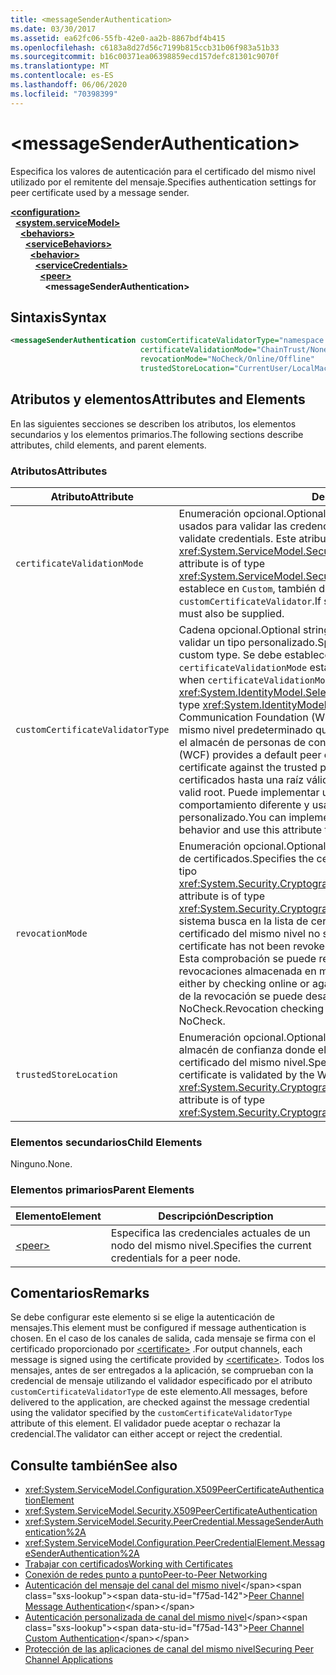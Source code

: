 ```yaml
---
title: <messageSenderAuthentication>
ms.date: 03/30/2017
ms.assetid: ea62fc06-55fb-42e0-aa2b-8867bdf4b415
ms.openlocfilehash: c6183a8d27d56c7199b815ccb31b06f983a51b33
ms.sourcegitcommit: b16c00371ea06398859ecd157defc81301c9070f
ms.translationtype: MT
ms.contentlocale: es-ES
ms.lasthandoff: 06/06/2020
ms.locfileid: "70398399"
---
```

# \<messageSenderAuthentication>
<span data-ttu-id="f75ad-101">Especifica los valores de autenticación para el certificado del mismo nivel utilizado por el remitente del mensaje.</span><span class="sxs-lookup"><span data-stu-id="f75ad-101">Specifies authentication settings for peer certificate used by a message sender.</span></span>  
  
[**\<configuration>**](../configuration-element.md)\
&nbsp;&nbsp;[**\<system.serviceModel>**](system-servicemodel.md)\
&nbsp;&nbsp;&nbsp;&nbsp;[**\<behaviors>**](behaviors.md)\
&nbsp;&nbsp;&nbsp;&nbsp;&nbsp;&nbsp;[**\<serviceBehaviors>**](servicebehaviors.md)\
&nbsp;&nbsp;&nbsp;&nbsp;&nbsp;&nbsp;&nbsp;&nbsp;[**\<behavior>**](behavior-of-servicebehaviors.md)\
&nbsp;&nbsp;&nbsp;&nbsp;&nbsp;&nbsp;&nbsp;&nbsp;&nbsp;&nbsp;[**\<serviceCredentials>**](servicecredentials.md)\
&nbsp;&nbsp;&nbsp;&nbsp;&nbsp;&nbsp;&nbsp;&nbsp;&nbsp;&nbsp;&nbsp;&nbsp;[**\<peer>**](peer-of-servicecredentials.md)\
&nbsp;&nbsp;&nbsp;&nbsp;&nbsp;&nbsp;&nbsp;&nbsp;&nbsp;&nbsp;&nbsp;&nbsp;&nbsp;&nbsp;**\<messageSenderAuthentication>**  
  
## <a name="syntax"></a><span data-ttu-id="f75ad-102">Sintaxis</span><span class="sxs-lookup"><span data-stu-id="f75ad-102">Syntax</span></span>  
  
```xml  
<messageSenderAuthentication customCertificateValidatorType="namespace.typeName, [,AssemblyName] [,Version=version number] [,Culture=culture] [,PublicKeyToken=token]"
                             certificateValidationMode="ChainTrust/None/PeerTrust/PeerOrChainTrust/Custom"
                             revocationMode="NoCheck/Online/Offline"
                             trustedStoreLocation="CurrentUser/LocalMachine" />
```  
  
## <a name="attributes-and-elements"></a><span data-ttu-id="f75ad-103">Atributos y elementos</span><span class="sxs-lookup"><span data-stu-id="f75ad-103">Attributes and Elements</span></span>  
 <span data-ttu-id="f75ad-104">En las siguientes secciones se describen los atributos, los elementos secundarios y los elementos primarios.</span><span class="sxs-lookup"><span data-stu-id="f75ad-104">The following sections describe attributes, child elements, and parent elements.</span></span>  
  
### <a name="attributes"></a><span data-ttu-id="f75ad-105">Atributos</span><span class="sxs-lookup"><span data-stu-id="f75ad-105">Attributes</span></span>  
  
|<span data-ttu-id="f75ad-106">Atributo</span><span class="sxs-lookup"><span data-stu-id="f75ad-106">Attribute</span></span>|<span data-ttu-id="f75ad-107">Descripción</span><span class="sxs-lookup"><span data-stu-id="f75ad-107">Description</span></span>|  
|---------------|-----------------|  
|`certificateValidationMode`|<span data-ttu-id="f75ad-108">Enumeración opcional.</span><span class="sxs-lookup"><span data-stu-id="f75ad-108">Optional enumeration.</span></span> <span data-ttu-id="f75ad-109">Especifica uno de los cinco modos usados para validar las credenciales.</span><span class="sxs-lookup"><span data-stu-id="f75ad-109">Specifies one of five modes used to validate credentials.</span></span> <span data-ttu-id="f75ad-110">Este atributo es del tipo <xref:System.ServiceModel.Security.X509CertificateValidationMode>.</span><span class="sxs-lookup"><span data-stu-id="f75ad-110">This attribute is of type <xref:System.ServiceModel.Security.X509CertificateValidationMode>.</span></span> <span data-ttu-id="f75ad-111">Si se establece en `Custom`, también debe proporcionarse un `customCertificateValidator`.</span><span class="sxs-lookup"><span data-stu-id="f75ad-111">If set to `Custom`, then a `customCertificateValidator` must also be supplied.</span></span>|  
|`customCertificateValidatorType`|<span data-ttu-id="f75ad-112">Cadena opcional.</span><span class="sxs-lookup"><span data-stu-id="f75ad-112">Optional string.</span></span> <span data-ttu-id="f75ad-113">Especifica un tipo y ensamblado utilizados para validar un tipo personalizado.</span><span class="sxs-lookup"><span data-stu-id="f75ad-113">Specifies a type and assembly used to validate a custom type.</span></span> <span data-ttu-id="f75ad-114">Se debe establecer este atributo cuando `certificateValidationMode` está establecido en `Custom`.</span><span class="sxs-lookup"><span data-stu-id="f75ad-114">This attribute must be set when `certificateValidationMode` is set to `Custom`.</span></span> <span data-ttu-id="f75ad-115">Este atributo es del tipo <xref:System.IdentityModel.Selectors.X509CertificateValidator>.</span><span class="sxs-lookup"><span data-stu-id="f75ad-115">This attribute is of type <xref:System.IdentityModel.Selectors.X509CertificateValidator>.</span></span> <span data-ttu-id="f75ad-116">Windows Communication Foundation (WCF) proporciona un validador de certificado del mismo nivel predeterminado que comprueba el certificado del mismo nivel con el almacén de personas de confianza.</span><span class="sxs-lookup"><span data-stu-id="f75ad-116">Windows Communication Foundation (WCF) provides a default peer certificate validator that verifies the peer certificate against the trusted people store.</span></span> <span data-ttu-id="f75ad-117">También comprueba las cadenas de certificados hasta una raíz válida.</span><span class="sxs-lookup"><span data-stu-id="f75ad-117">It also verifies that the certificate chains up to a valid root.</span></span> <span data-ttu-id="f75ad-118">Puede implementar un validador personalizado para especificar un comportamiento diferente y usar este atributo para señalar al validador personalizado.</span><span class="sxs-lookup"><span data-stu-id="f75ad-118">You can implement a custom validator to specify a different behavior and use this attribute to point to the custom validator.</span></span>|  
|`revocationMode`|<span data-ttu-id="f75ad-119">Enumeración opcional.</span><span class="sxs-lookup"><span data-stu-id="f75ad-119">Optional enumeration.</span></span> <span data-ttu-id="f75ad-120">Especifica el modo de revocación de certificados.</span><span class="sxs-lookup"><span data-stu-id="f75ad-120">Specifies the certificate revocation mode.</span></span> <span data-ttu-id="f75ad-121">Este atributo es del tipo <xref:System.Security.Cryptography.X509Certificates.X509RevocationMode>.</span><span class="sxs-lookup"><span data-stu-id="f75ad-121">This attribute is of type <xref:System.Security.Cryptography.X509Certificates.X509RevocationMode>.</span></span> <span data-ttu-id="f75ad-122">El sistema busca en la lista de certificados revocados y comprueba que el certificado del mismo nivel no se ha revocado.</span><span class="sxs-lookup"><span data-stu-id="f75ad-122">The system verifies that the peer certificate has not been revoked by looking it up in the revoked certificate list.</span></span> <span data-ttu-id="f75ad-123">Esta comprobación se puede realizar tanto en línea como con una lista de revocaciones almacenada en memoria caché.</span><span class="sxs-lookup"><span data-stu-id="f75ad-123">This check can be performed either by checking online or against a cached revocation list.</span></span> <span data-ttu-id="f75ad-124">La comprobación de la revocación se puede desactivar estableciendo esta atributo en NoCheck.</span><span class="sxs-lookup"><span data-stu-id="f75ad-124">Revocation checking can be turned off by setting this attribute to NoCheck.</span></span>|  
|`trustedStoreLocation`|<span data-ttu-id="f75ad-125">Enumeración opcional.</span><span class="sxs-lookup"><span data-stu-id="f75ad-125">Optional enumeration.</span></span> <span data-ttu-id="f75ad-126">Especifica la ubicación del almacén de confianza donde el sistema de seguridad de WCF valida el certificado del mismo nivel.</span><span class="sxs-lookup"><span data-stu-id="f75ad-126">Specifies the trusted store location where the peer certificate is validated by the WCF security system.</span></span> <span data-ttu-id="f75ad-127">Este atributo es del tipo <xref:System.Security.Cryptography.X509Certificates.StoreLocation>.</span><span class="sxs-lookup"><span data-stu-id="f75ad-127">This attribute is of type <xref:System.Security.Cryptography.X509Certificates.StoreLocation>.</span></span>|  
  
### <a name="child-elements"></a><span data-ttu-id="f75ad-128">Elementos secundarios</span><span class="sxs-lookup"><span data-stu-id="f75ad-128">Child Elements</span></span>  
 <span data-ttu-id="f75ad-129">Ninguno.</span><span class="sxs-lookup"><span data-stu-id="f75ad-129">None.</span></span>  
  
### <a name="parent-elements"></a><span data-ttu-id="f75ad-130">Elementos primarios</span><span class="sxs-lookup"><span data-stu-id="f75ad-130">Parent Elements</span></span>  
  
|<span data-ttu-id="f75ad-131">Elemento</span><span class="sxs-lookup"><span data-stu-id="f75ad-131">Element</span></span>|<span data-ttu-id="f75ad-132">Descripción</span><span class="sxs-lookup"><span data-stu-id="f75ad-132">Description</span></span>|  
|-------------|-----------------|  
|[\<peer>](peer-of-servicecredentials.md)|<span data-ttu-id="f75ad-133">Especifica las credenciales actuales de un nodo del mismo nivel.</span><span class="sxs-lookup"><span data-stu-id="f75ad-133">Specifies the current credentials for a peer node.</span></span>|  
  
## <a name="remarks"></a><span data-ttu-id="f75ad-134">Comentarios</span><span class="sxs-lookup"><span data-stu-id="f75ad-134">Remarks</span></span>  
 <span data-ttu-id="f75ad-135">Se debe configurar este elemento si se elige la autenticación de mensajes.</span><span class="sxs-lookup"><span data-stu-id="f75ad-135">This element must be configured if message authentication is chosen.</span></span> <span data-ttu-id="f75ad-136">En el caso de los canales de salida, cada mensaje se firma con el certificado proporcionado por [\<certificate>](certificate-element.md) .</span><span class="sxs-lookup"><span data-stu-id="f75ad-136">For output channels, each message is signed using the certificate provided by [\<certificate>](certificate-element.md).</span></span> <span data-ttu-id="f75ad-137">Todos los mensajes, antes de ser entregados a la aplicación, se comprueban con la credencial de mensaje utilizando el validador especificado por el atributo `customCertificateValidatorType` de este elemento.</span><span class="sxs-lookup"><span data-stu-id="f75ad-137">All messages, before delivered to the application, are checked against the message credential using the validator specified by the `customCertificateValidatorType` attribute of this element.</span></span> <span data-ttu-id="f75ad-138">El validador puede aceptar o rechazar la credencial.</span><span class="sxs-lookup"><span data-stu-id="f75ad-138">The validator can either accept or reject the credential.</span></span>  
  
## <a name="see-also"></a><span data-ttu-id="f75ad-139">Consulte también</span><span class="sxs-lookup"><span data-stu-id="f75ad-139">See also</span></span>

- <xref:System.ServiceModel.Configuration.X509PeerCertificateAuthenticationElement>
- <xref:System.ServiceModel.Security.X509PeerCertificateAuthentication>
- <xref:System.ServiceModel.Security.PeerCredential.MessageSenderAuthentication%2A>
- <xref:System.ServiceModel.Configuration.PeerCredentialElement.MessageSenderAuthentication%2A>
- [<span data-ttu-id="f75ad-140">Trabajar con certificados</span><span class="sxs-lookup"><span data-stu-id="f75ad-140">Working with Certificates</span></span>](../../../wcf/feature-details/working-with-certificates.md)
- [<span data-ttu-id="f75ad-141">Conexión de redes punto a punto</span><span class="sxs-lookup"><span data-stu-id="f75ad-141">Peer-to-Peer Networking</span></span>](../../../wcf/feature-details/peer-to-peer-networking.md)
- <span data-ttu-id="f75ad-142">[Autenticación del mensaje del canal del mismo nivel](https://docs.microsoft.com/previous-versions/dotnet/netframework-3.5/aa967730(v=vs.90))</span><span class="sxs-lookup"><span data-stu-id="f75ad-142">[Peer Channel Message Authentication](https://docs.microsoft.com/previous-versions/dotnet/netframework-3.5/aa967730(v=vs.90))</span></span>
- <span data-ttu-id="f75ad-143">[Autenticación personalizada de canal del mismo nivel](https://docs.microsoft.com/previous-versions/dotnet/netframework-3.5/ms751447(v=vs.90))</span><span class="sxs-lookup"><span data-stu-id="f75ad-143">[Peer Channel Custom Authentication](https://docs.microsoft.com/previous-versions/dotnet/netframework-3.5/ms751447(v=vs.90))</span></span>
- [<span data-ttu-id="f75ad-144">Protección de las aplicaciones de canal del mismo nivel</span><span class="sxs-lookup"><span data-stu-id="f75ad-144">Securing Peer Channel Applications</span></span>](../../../wcf/feature-details/securing-peer-channel-applications.md)
